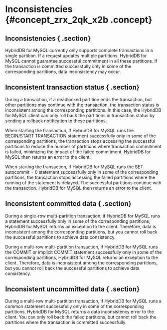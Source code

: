 # Inconsistencies {#concept_zrx_2qk_x2b .concept}

## Inconsistencies { .section}

HybridDB for MySQL currently only supports complete transactions in a single partition. If a request updates multiple partitions, HybridDB for MySQL cannot guarantee successful commitment in all these partitions. If the transaction is committed successfully only in some of the corresponding partitions, data inconsistency may occur.

## Inconsistent transaction status { .section}

During a transaction, if a deadlocked partition ends the transaction, but other partitions may continue with the transaction, the transaction status is inconsistent among the corresponding partitions. In this case, the HybridDB for MySQL client can only roll back the partitions in transaction status by sending a rollback notification to these partitions.

When starting the transaction, if HybridDB for MySQL runs the BEGIN/START TRANSACTION statement successfully only in some of the corresponding partitions, the transaction stops accessing the successful partitions to reduce the number of partitions where transaction commitment is failed, minimizing the impact of the failed commitment. HybridDB for MySQL then returns an error to the client.

When starting the transaction, if HybridDB for MySQL runs the SET autocommit = 0 statement successfully only in some of the corresponding partitions, the transaction stops accessing the failed partitions where the running of the statement is delayed. The successful partitions continue with the transaction. HybridDB for MySQL then returns an error to the client.

## Inconsistent committed data { .section}

During a single-row multi-partition transaction, if HybridDB for MySQL runs a statement successfully only in some of the corresponding partitions, HybridDB for MySQL returns an exception to the client. Therefore, data is inconsistent among the corresponding partitions, but you cannot roll back the successful partitions to achieve data consistency.

During a multi-row multi-partition transaction, if HybridDB for MySQL runs the COMMIT or implicit COMMIT statement successfully only in some of the corresponding partitions, HybridDB for MySQL returns an exception to the client. Therefore, data is inconsistent among the corresponding partitions, but you cannot roll back the successful partitions to achieve data consistency.

## Inconsistent uncommitted data { .section}

During a multi-row multi-partition transaction, if HybridDB for MySQL runs a common statement successfully only in some of the corresponding partitions, HybridDB for MySQL returns a data inconsistency error to the client. You can only roll back the failed partitions, but cannot roll back the partitions where the transaction is committed successfully.

